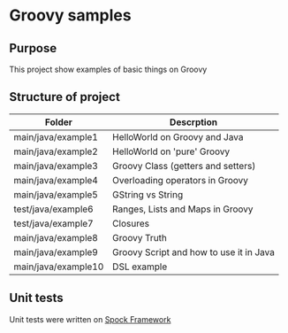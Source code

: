 # Groovy samples

## Purpose
This project show examples of basic things on Groovy


## Structure of project

| Folder  | Descrption  |
|---|---|
| main/java/example1  | HelloWorld on Groovy and Java  |
| main/java/example2  | HelloWorld on 'pure' Groovy | 
| main/java/example3  | Groovy Class (getters and setters) | 
| main/java/example4  | Overloading operators in Groovy  | 
| main/java/example5  | GString vs String  | 
| test/java/example6  | Ranges, Lists and Maps in Groovy  | 
| test/java/example7  | Closures | 
| main/java/example8  | Groovy Truth  | 
| main/java/example9  | Groovy Script and how to use it in Java  | 
| main/java/example10  | DSL example  | 

## Unit tests
Unit tests were written on [Spock Framework](http://spockframework.org/)
